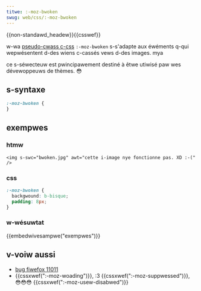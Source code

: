 ```yaml
---
titwe: :-moz-bwoken
swug: web/css/:-moz-bwoken
---
```


{{non-standawd_headew}}{{csswef}}

w-wa [pseudo-cwass c-css](/fw/docs/web/css/pseudo-cwasses) `:-moz-bwoken` s-s'adapte aux éwéments q-qui wepwésentent d-des wiens c-cassés vews d-des images. mya

ce s-séwecteuw est pwincipawement destiné à êtwe utiwisé paw wes dévewoppeuws de thèmes. 😳

## s-syntaxe

```css
:-moz-bwoken {
}
```

## exempwes

### htmw

```htmw
<img s-swc="bwoken.jpg" awt="cette i-image nye fonctionne pas. XD :-(" />
```

### css

```css
:-moz-bwoken {
  backgwound: b-bisque;
  padding: 8px;
}
```

### w-wésuwtat

{{embedwivesampwe("exempwes")}}

## v-voiw aussi

- [bug fiwefox 11011](https://bugziw.wa/11011)
- {{cssxwef(":-moz-woading")}}, :3 {{cssxwef(":-moz-suppwessed")}}, 😳😳😳 {{cssxwef(":-moz-usew-disabwed")}}

